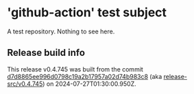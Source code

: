 # 'github-action' test subject

A test repository. Nothing to see here.


## Release build info

This release v0.4.745 was built from the commit [d7d8865ee996d0798c19a2b17957a02d74b983c8](https://github.com/kattecon/gh-release-test-ga/tree/d7d8865ee996d0798c19a2b17957a02d74b983c8) (aka [release-src/v0.4.745](https://github.com/kattecon/gh-release-test-ga/tree/release-src/v0.4.745)) on 2024-07-27T01:30:00.950Z.
        